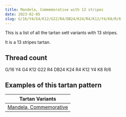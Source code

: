```yaml
---
title: Mandela, Commemorative with 13 stripes
date: 2023-02-05
slug: G/16/Y4/G4/K12/G22/R4/DB24/K24/R4/K12/Y4/K8/R/6
---
```

This is a list of all the tartan sett variants with 13 stripes.

It is a 13 stripes tartan.


## Thread count
G/16 Y4 G4 K12 G22 R4 DB24 K24 R4 K12 Y4 K8 R/6

## Examples of this tartan pattern

| Tartan Variants |
|---------------|
| [Mandela, Commemorative](/variants/g/16/y4/g4/k12/g22/r4/db24/k24/r4/k12/y4/k8/r/6-db000030-g30a010-k000000-rc00000-yf0c000)||
